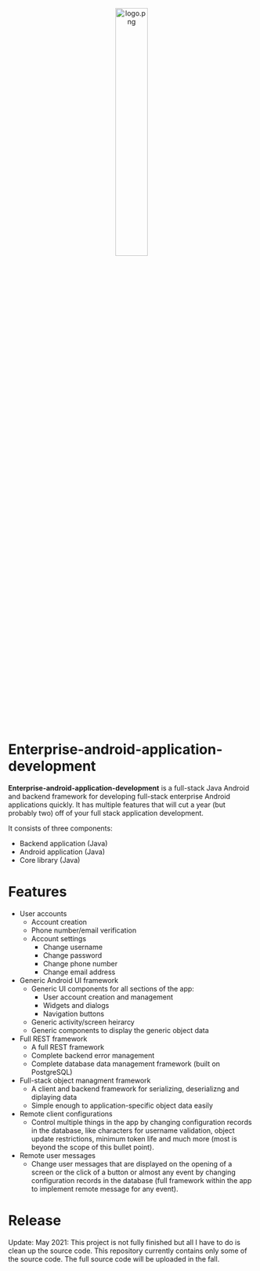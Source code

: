 <div align='center'>
	<img src='https://raw.githubusercontent.com/computefoundation/enterprise-android-application-development/images/logo.png' width='36%' alt='logo.png'>
</div>
<br><br><br>

# Enterprise-android-application-development

**Enterprise-android-application-development** is a full-stack Java Android and backend framework for developing full-stack enterprise Android applications quickly. It has multiple features that will cut a year (but probably two) off of your full stack application development.

It consists of three components:

* Backend application (Java)
* Android application (Java)
* Core library (Java)

# Features

* User accounts
    * Account creation
    * Phone number/email verification
    * Account settings
        * Change username
        * Change password
        * Change phone number
        * Change email address
* Generic Android UI framework
    * Generic UI components for all sections of the app:
        * User account creation and management
        * Widgets and dialogs
        * Navigation buttons
    * Generic activity/screen heirarcy
    * Generic components to display the generic object data
* Full REST framework
    * A full REST framework
    * Complete backend error management
    * Complete database data management framework (built on PostgreSQL)
* Full-stack object managment framework
    * A client and backend framework for serializing, deserializng and diplaying data
    * Simple enough to application-specific object data easily
* Remote client configurations
    * Control multiple things in the app by changing configuration records in the database, like characters for username validation, object update restrictions, minimum token life and much more (most is beyond the scope of this bullet point).
* Remote user messages
    * Change user messages that are displayed on the opening of a screen or the click of a button or almost any event by changing configuration records in the database (full framework within the app to implement remote message for any event).


# Release

Update: May 2021: This project is not fully finished but all I have to do is clean up the source code. This repository currently contains only some of the source code. The full source code will be uploaded in the fall.
